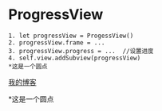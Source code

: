 # ProgressView
    1. let progressView = ProgessView()
    2. progressView.frame = ...
    3. progressView.progress = ...  //设置进度
    4. self.view.addSubview(progressView)
    *这是一个圆点
 [我的博客](wwww.baidu.com "悬停显示")
 
 *这是一个圆点
